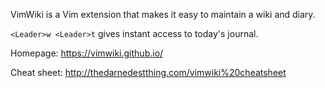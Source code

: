 VimWiki is a Vim extension that makes it easy to maintain a wiki and diary.

`<Leader>w <Leader>t` gives instant access to today's journal.

Homepage: https://vimwiki.github.io/

Cheat sheet: http://thedarnedestthing.com/vimwiki%20cheatsheet
